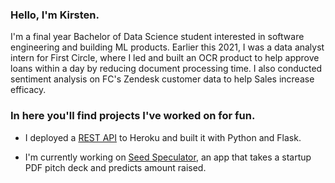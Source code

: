 ### Hello, I'm Kirsten.

I'm a final year Bachelor of Data Science student interested in software engineering and building ML products. Earlier this 2021, I was a data analyst intern for First Circle, where I led and built an OCR product to help approve loans within a day by reducing document processing time. I also conducted sentiment analysis on FC's Zendesk customer data to help Sales increase efficacy.


### In here you'll find projects I've worked on for fun.

- I deployed a [REST API](https://github.com/kirstentai/flask-heroku-restapi) to Heroku and built it with Python and Flask.

- I'm currently working on [Seed Speculator](https://github.com/kirstentai/seed-speculator), an app that takes a startup PDF pitch deck and predicts amount raised.
